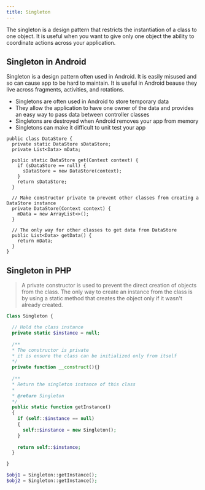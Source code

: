```yaml
---
title: Singleton
---
```


The singleton is a design pattern that restricts the instantiation of a class to one object. It is useful when you want to give only one object the ability to coordinate actions across your application.

## Singleton in Android
Singleton is a design pattern often used in Android. It is easily misused and so can cause app to be hard to maintain. It is useful in Android beause they live across fragments, activities, and rotations. 

- Singletons are often used in Android to store temporary data
- They allow the application to have one owner of the data and provides an easy way to pass data between controller classes
- Singletons are destroyed when Android removes your app from memory
- Singletons can make it difficult to unit test your app

```
public class DataStore {
  private static DataStore sDataStore;
  private List<Data> mData;
  
  public static DataStore get(Context context) {
    if (sDataStore == null) {
      sDataStore = new DataStore(context);
    }
    return sDataStore;
  }
  
  // Make constructor private to prevent other classes from creating a DataStore instance
  private DataStore(Context context) {
    mData = new ArrayList<>();
  }
  
  // The only way for other classes to get data from DataStore
  public List<Data> getData() {
    return mData;
  }
}
```
## Singleton in PHP

> A private constructor is used to prevent the direct creation of objects from the class.
> The only way to create an instance from the class is by using a static method that creates the object only if it wasn't already created.

```php
Class Singleton {

  // Hold the class instance
  private static $instance = null;
  
  /**
  * The constructor is private
  * it is ensure the class can be initialized only from itself
  */
  private function __construct(){}
 
  /**
  * Return the singleton instance of this class
  *
  * @return Singleton
  */
  public static function getInstance()
  {
    if (self::$instance == null)
    {
      self::$instance = new Singleton();
    }
 
    return self::$instance;
  }

}

$obj1 = Singleton::getInstance();
$obj2 = Singleton::getInstance();

```

